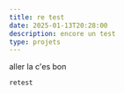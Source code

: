 ```yaml
---
title: re test
date: 2025-01-13T20:28:00
description: encore un test
type: projets
---
```

aller la c'es bon

`retest`
